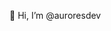 👋 Hi, I’m @auroresdev

<!---
auroresdev/auroresdev is a ✨ special ✨ repository because its `README.md` (this file) appears on your GitHub profile.
You can click the Preview link to take a look at your changes.
--->
